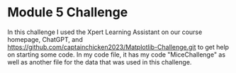# Module 5 Challenge
In this challenge I used the Xpert Learning Assistant on our course homepage, ChatGPT, and https://github.com/captainchicken2023/Matplotlib-Challenge.git to get help on starting some code. In my code file, it has my code "MiceChallenge" as well as another file for the data that was used in this challenge.
